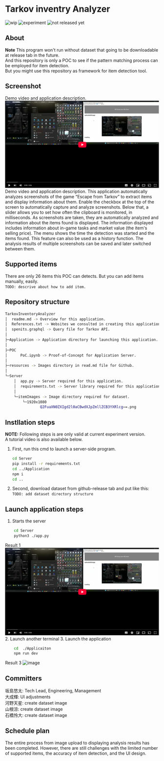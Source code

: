 # Tarkov inventry Analyzer
![wip](https://img.shields.io/badge/WIP%20-red)
![experiment](https://img.shields.io/badge/experiment-purple)
![not released yet](https://img.shields.io/badge/not_released-yet-yellow)
## About
**Note** This program won't run without dataset that going to be downloadable at release tab in the future.  
And this repository is only a POC to see if the pattern matching process can be employed for item detection.  
But you might use this repository as framework for item detection tool.  
## Screenshot
Demo video and application description.
[![image](./resources/5.png)](https://youtu.be/xNW-fTdD4p8)  
Demo video and application description.
This application automatically analyzes screenshots of the game “Escape from Tarkov” to extract items and display information about them.
Enable the checkbox at the top of the screen to automatically capture and analyze screenshots.
Below that, a slider allows you to set how often the clipboard is monitored, in milliseconds.
As screenshots are taken, they are automatically analyzed and information about the items found is displayed.
The information displayed includes information about in-game tasks and market value (the item's selling price).
The menu shows the time the detection was started and the items found.
This feature can also be used as a history function.
The analysis results of multiple screenshots can be saved and later switched between them.
## Supported items
There are only 26 items this POC can detects. But you can add items manually, easily.  
```TODO: descrive about how to add item.```
## Repository structure
```bash
TarkovInventoryAnalyzer
│  readme.md -> Overview for this application.
│  References.txt -> Websites we consulted in creating this application.
│  spenits.graphql -> Query file for Tarkov API.
│
├─Application -> Application directory for launching this application.
│                      
├─POC
│      PoC.ipynb -> Proof-of-Concept for Application Server.
│      
├─resources -> Images directory in read.md file for Github.
│      
└─Server
    │  app.py -> Server required for this application.
    │  requirements.txt -> Server library required for this application.
    │  
    └─itemImages -> Image directory required for dataset.
        └─1920x1080
                Q2FuaXN0ZXIgd2l0aCBwdXJpZmllZCB3YXRlcg==.png
```

## Instllation steps
**NOTE:** Following steps is are only valid at current experiment version.  
A tutorial video is also available below.  
1. First, run this cmd to launch a server-side program.  
    ```bash
    cd Server
    pip install -r requirements.txt
    cd ../Application
    npm i
    cd ..
    ```
1. Second, download dataset from github-release tab and put like this:
```TODO: add dataset directory structure```
## Launch application steps
1. Starts the server
``` bash
    cd Server
    python3 ./app.py
```
Result 1
![image](./resources/5.png)
2. Launch another terminal
3. Launch the application
``` bash
    cd  ./Applicaiton
    npm run dev
```
Result 3
![image](./resources/6.png)
 
## Committers
坂島悠太: Tech Lead, Engineering, Management  
大成輝: UI adjustments  
河野天星: create dataset image  
山根涼: create dataset image  
石橋怜大: create dataset image 

## Schedule plan
The entire process from image upload to displaying analysis results has been completed. However, there are still challenges with the limited number of supported items, the accuracy of item detection, and the UI design.